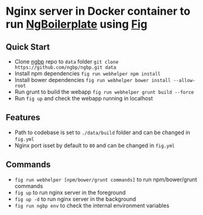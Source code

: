 Nginx server in Docker container to run [NgBoilerplate](https://github.com/ngbp/ngbp) using [Fig](http://www.fig.sh)
=====================================================

## Quick Start
 * Clone [ngbp](https://github.com/ngbp/ngbp) repo to `data` folder `git clone https://github.com/ngbp/ngbp.git data`
 * Install npm dependencies `fig run webhelper npm install`
 * Install bower dependencies `fig run webhelper bower install --allow-root`
 * Run grunt to build the webapp `fig run webhelper grunt build --force`
 * Run `fig up` and check the webapp running in localhost

## Features
 * Path to codebase is set to `./data/build` folder and can be changed in `fig.yml`
 * Nginx port isset by default to `80` and can be changed in `fig.yml`

## Commands
 * `fig run webhelper [npm/bower/grunt commands]` to run npm/bower/grunt commands
 * `fig up` to run nginx server in the foreground
 * `fig up -d` to run nginx server in the background
 * `fig run ngbp env` to check the internal environment variables
